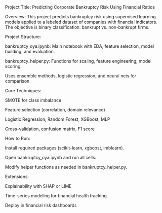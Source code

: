 Project Title: Predicting Corporate Bankruptcy Risk Using Financial Ratios

Overview:
This project predicts bankruptcy risk using supervised learning models applied to a labeled dataset of companies with financial indicators. The objective is binary classification: bankrupt vs. non-bankrupt firms.

Project Structure:

bankruptcy_oya.ipynb: Main notebook with EDA, feature selection, model building, and evaluation.

bankruptcy_helper.py: Functions for scaling, feature engineering, model scoring.

Uses ensemble methods, logistic regression, and neural nets for comparison.

Core Techniques:

SMOTE for class imbalance

Feature selection (correlation, domain relevance)

Logistic Regression, Random Forest, XGBoost, MLP

Cross-validation, confusion matrix, F1 score

How to Run:

Install required packages (scikit-learn, xgboost, imblearn).

Open bankruptcy_oya.ipynb and run all cells.

Modify helper functions as needed in bankruptcy_helper.py.

Extensions:

Explainability with SHAP or LIME

Time-series modeling for financial health tracking

Deploy in financial risk dashboards


